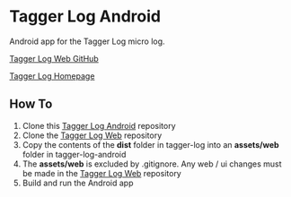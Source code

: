 # Tagger Log Android

Android app for the Tagger Log micro log.

[Tagger Log Web GitHub](https://github.com/ben-razor/tagger-log)

[Tagger Log Homepage](https://diarystore.firebaseapp.com/)

## How To

1. Clone this [Tagger Log Android](https://github.com/ben-razor/tagger-log) repository
2. Clone the [Tagger Log Web](https://github.com/ben-razor/tagger-log) repository
3. Copy the contents of the **dist** folder in tagger-log into an **assets/web** folder in tagger-log-android
4. The **assets/web** is excluded by .gitignore. Any web / ui changes must be made in the [Tagger Log Web](https://github.com/ben-razor/tagger-log) repository
5. Build and run the Android app
